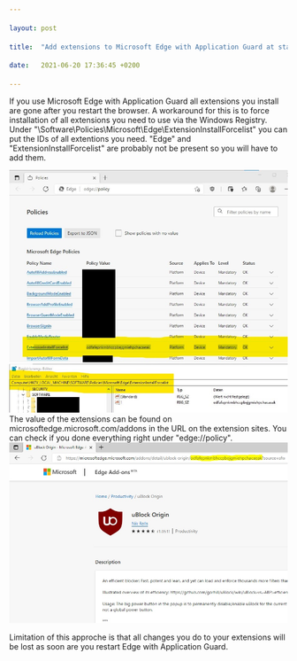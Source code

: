 ```yaml
---

layout: post

title:  "Add extensions to Microsoft Edge with Application Guard at startup"

date:   2021-06-20 17:36:45 +0200

---
```


If you use Microsoft Edge with Application Guard all extensions you install are gone after you restart the browser. A workaround for this is to force installation of all extensions you need to use via the Windows Registry.
Under "\Software\Policies\Microsoft\Edge\ExtensionInstallForcelist" you can put the IDs of all extentions you need. "Edge" and "ExtensionInstallForcelist" are probably not be present so you will have to add them. 


<img src="/assets/img/edge-registry1.jpg" alt="">
<img src="/assets/img/edge-registry2.jpg" alt="">
The value of the extensions can be found on microsoftedge.microsoft.com/addons in the URL on the extension sites. You can check if you done everything right under "edge://policy".

<img src="/assets/img/extension-id.jpg" alt="">

Limitation of this approche is that all changes you do to your extensions will be lost as soon are you restart Edge with Application Guard.
